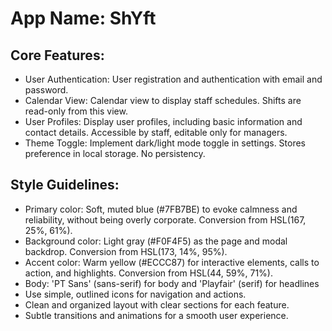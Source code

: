 # **App Name**: ShYft

## Core Features:

- User Authentication: User registration and authentication with email and password.
- Calendar View: Calendar view to display staff schedules. Shifts are read-only from this view.
- User Profiles: Display user profiles, including basic information and contact details. Accessible by staff, editable only for managers.
- Theme Toggle: Implement dark/light mode toggle in settings. Stores preference in local storage. No persistency.

## Style Guidelines:

- Primary color: Soft, muted blue (#7FB7BE) to evoke calmness and reliability, without being overly corporate. Conversion from HSL(167, 25%, 61%).
- Background color: Light gray (#F0F4F5) as the page and modal backdrop. Conversion from HSL(173, 14%, 95%).
- Accent color: Warm yellow (#ECCC87) for interactive elements, calls to action, and highlights. Conversion from HSL(44, 59%, 71%).
- Body: 'PT Sans' (sans-serif) for body and 'Playfair' (serif) for headlines
- Use simple, outlined icons for navigation and actions.
- Clean and organized layout with clear sections for each feature.
- Subtle transitions and animations for a smooth user experience.